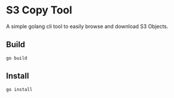 # S3 Copy Tool

A simple golang cli tool to easily browse and download S3 Objects.

## Build

```go build```

## Install

```go install```